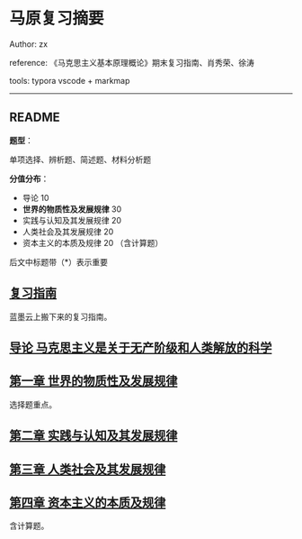 # 马原复习摘要

Author: zx

reference: 《马克思主义基本原理概论》期末复习指南、肖秀荣、徐涛

tools: typora vscode + markmap

---

## README

**题型**：

单项选择、辨析题、简述题、材料分析题

**分值分布**：

+ 导论 10
+ **世界的物质性及发展规律** 30
+ 实践与认知及其发展规律 20
+ 人类社会及其发展规律 20
+ 资本主义的本质及规律 20 （含计算题）

后文中标题带（*）表示重要

## [复习指南](复习指南.md)

蓝墨云上搬下来的复习指南。

## [导论 马克思主义是关于无产阶级和人类解放的科学](导论.md)

## [第一章 世界的物质性及发展规律](第一章.md)

选择题重点。

## [第二章 实践与认知及其发展规律](第二章.md)

## [第三章 人类社会及其发展规律](第三章.md)

## [第四章 资本主义的本质及规律](第四章.md)

含计算题。